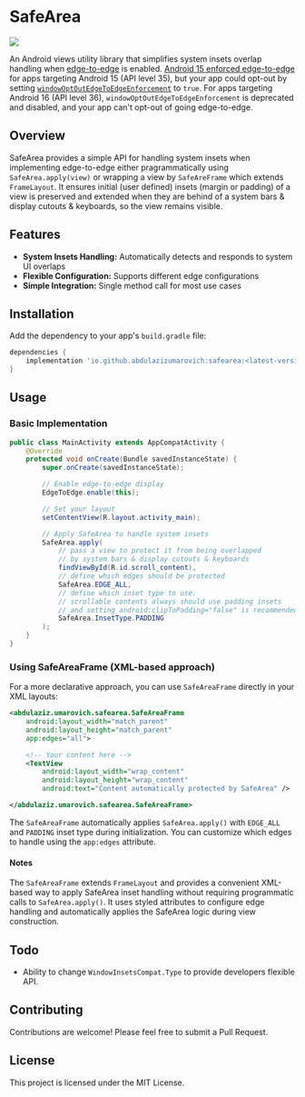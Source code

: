 # SafeArea

[![](https://img.shields.io/maven-central/v/io.github.abdulazizumarovich/safearea?color=green)](https://central.sonatype.com/artifact/io.github.abdulazizumarovich/safearea)

An Android views utility library that simplifies system insets overlap handling when
[edge-to-edge](https://developer.android.com/develop/ui/views/layout/edge-to-edge) is enabled.
[Android&nbsp;15&nbsp;enforced&nbsp;edge-to-edge](https://developer.android.com/about/versions/15/behavior-changes-15#edge-to-edge)
for apps targeting Android&nbsp;15&nbsp;(API&nbsp;level&nbsp;35), but your app could opt-out by setting
[`windowOptOutEdgeToEdgeEnforcement`](https://developer.android.com/reference/android/R.attr#windowOptOutEdgeToEdgeEnforcement)&nbsp;to&nbsp;`true`.
For apps targeting Android&nbsp;16&nbsp;(API&nbsp;level&nbsp;36), `windowOptOutEdgeToEdgeEnforcement`
is deprecated and disabled, and your app can't opt-out of going edge-to-edge.


## Overview

SafeArea provides a simple API for handling system insets when implementing edge-to-edge
either pragrammatically using `SafeArea.apply(view)` or wrapping a view by `SafeAreFrame`
which extends `FrameLayout`. It ensures initial&nbsp;(user&nbsp;defined) insets&nbsp;(margin&nbsp;or&nbsp;padding)
of a view is preserved and extended when they are behind of a system bars & display cutouts & keyboards,
so the view remains visible.


## Features

- **System Insets Handling:** Automatically detects and responds to system UI overlaps
- **Flexible Configuration:** Supports different edge configurations
- **Simple Integration:** Single method call for most use cases


## Installation

Add the dependency to your app's `build.gradle` file:

```gradle
dependencies {  
    implementation 'io.github.abdulazizumarovich:safearea:<latest-version>'  
}
```


## Usage

### Basic Implementation

```java
public class MainActivity extends AppCompatActivity {
    @Override
    protected void onCreate(Bundle savedInstanceState) {
        super.onCreate(savedInstanceState);

        // Enable edge-to-edge display
        EdgeToEdge.enable(this);

        // Set your layout
        setContentView(R.layout.activity_main);

        // Apply SafeArea to handle system insets
        SafeArea.apply(
            // pass a view to protect it from being overlapped
            // by system bars & display cutouts & keyboards
            findViewById(R.id.scroll_content),
            // define which edges should be protected
            SafeArea.EDGE_ALL,
            // define which inset type to use.
            // scrollable contents always should use padding insets 
            // and setting android:clipToPadding="false" is recommended
            SafeArea.InsetType.PADDING
        );
    }
}
```

### Using SafeAreaFrame (XML-based approach)

For a more declarative approach, you can use `SafeAreaFrame` directly in your XML layouts:

```xml
<abdulaziz.umarovich.safearea.SafeAreaFrame
    android:layout_width="match_parent"
    android:layout_height="match_parent"
    app:edges="all">

    <!-- Your content here -->
    <TextView
        android:layout_width="wrap_content"
        android:layout_height="wrap_content"
        android:text="Content automatically protected by SafeArea" />

</abdulaziz.umarovich.safearea.SafeAreaFrame>
```

The `SafeAreaFrame` automatically applies `SafeArea.apply()` with `EDGE_ALL` and `PADDING` inset type
during initialization. You can customize which edges to handle using the `app:edges` attribute.

#### Notes

The `SafeAreaFrame` extends `FrameLayout` and provides a convenient XML-based way
to apply SafeArea inset handling without requiring programmatic calls to `SafeArea.apply()`.
It uses styled attributes to configure edge handling
and automatically applies the SafeArea logic during view construction.

## Todo

- Ability to change `WindowInsetsCompat.Type` to provide developers flexible API.


## Contributing

Contributions are welcome! Please feel free to submit a Pull Request.


## License

This project is licensed under the MIT License.